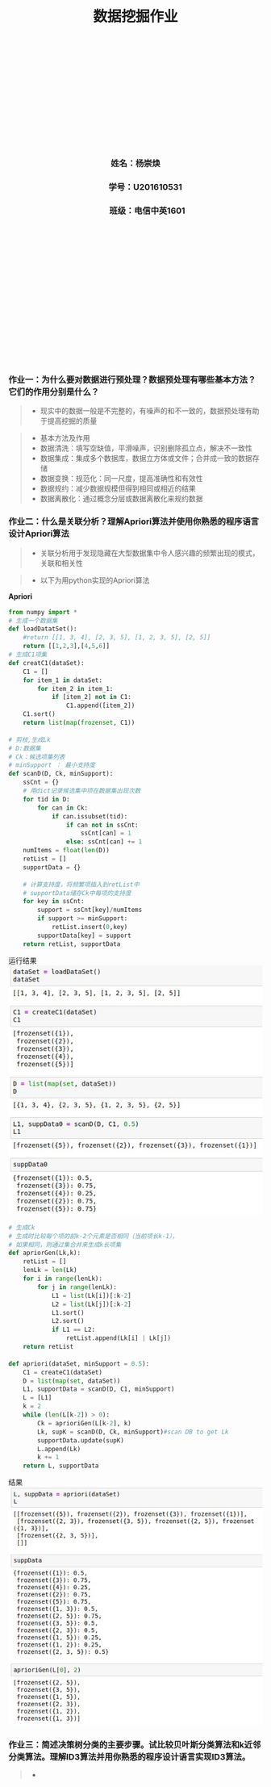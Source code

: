 # <center>数据挖掘作业

  <br/><br/><br/><br/>

  <br/><br/><br/><br/>
  <br/><br/><br/><br/>
### <center> 姓名：杨崇焕
### <center> &nbsp;&nbsp;&nbsp;&nbsp;&nbsp;&nbsp;&nbsp;&nbsp;&nbsp;&nbsp;学号：U201610531
### <center> &nbsp;&nbsp;&nbsp;&nbsp;&nbsp;&nbsp;&nbsp;&nbsp;&nbsp;&nbsp;&nbsp;&nbsp;班级：电信中英1601



  <br/><br/><br/><br/>
    <br/><br/><br/><br/>
      <br/><br/><br/><br/>
        <br/><br/><br/><br/>
<div STYLE="page-break-after: always;"></div>

### 作业一：为什么要对数据进行预处理？数据预处理有哪些基本方法？它们的作用分别是什么？

> - 现实中的数据一般是不完整的，有噪声的和不一致的，数据预处理有助于提高挖掘的质量

> - 基本方法及作用
> - 数据清洗：填写空缺值，平滑噪声，识别删除孤立点，解决不一致性
> - 数据集成：集成多个数据库，数据立方体或文件；合并成一致的数据存储
> - 数据变换：规范化：同一尺度，提高准确性和有效性
> - 数据规约：减少数据规模但得到相同或相近的结果
> - 数据离散化：通过概念分层或数据离散化来规约数据

### 作业二：什么是关联分析？理解Apriori算法并使用你熟悉的程序语言设计Apriori算法

> - 关联分析用于发现隐藏在大型数据集中令人感兴趣的频繁出现的模式，关联和相关性

> -  以下为用python实现的Apriori算法

**Apriori**
```python
from numpy import *
# 生成一个数据集
def loadDatatSet():
    #return [[1, 3, 4], [2, 3, 5], [1, 2, 3, 5], [2, 5]]
    return [[1,2,3],[4,5,6]]
# 生成C1项集
def creatC1(dataSet):
    C1 = []
    for item_1 in dataSet:
        for item_2 in item_1:
            if [item_2] not in C1:
                C1.append([item_2])
    C1.sort()
    return list(map(frozenset, C1))

# 剪枝,生成Lk
# D:数据集 
# Ck：候选项集列表
# minSupport ： 最小支持度
def scanD(D, Ck, minSupport):
    ssCnt = {}
    # 用dict记录候选集中项在数据集出现次数
    for tid in D:
        for can in Ck:
            if can.issubset(tid):
                if can not in ssCnt:
                    ssCnt[can] = 1
                else: ssCnt[can] += 1
    numItems = float(len(D))
    retList = []
    supportData = {}

    # 计算支持度，将频繁项插入到retList中
    # supportData储存Ck中每项的支持度
    for key in ssCnt:
        support = ssCnt[key]/numItems
        if support >= minSupport:
            retList.insert(0,key)
        supportData[key] = support
    return retList, supportData
```
运行结果
![](Ap1.jpg)
```python
# 生成Ck
# 生成时比较每个项的前k-2个元素是否相同（当前项长k-1），
# 如果相同，则通过集合并来生成k长项集
def apriorGen(Lk,k):
    retList = []
    lenLk = len(Lk)
    for i in range(lenLk):
        for j in range(lenLk):
            L1 = list(Lk[i])[:k-2]
            L2 = list(Lk[j])[:k-2]
            L1.sort()
            L2.sort()
            if L1 == L2:
                retList.append(Lk[i] | Lk[j])
    return retList

def apriori(dataSet, minSupport = 0.5):
    C1 = createC1(dataSet)
    D = list(map(set, dataSet))
    L1, supportData = scanD(D, C1, minSupport)
    L = [L1]
    k = 2
    while (len(L[k-2]) > 0):
        Ck = aprioriGen(L[k-2], k)
        Lk, supK = scanD(D, Ck, minSupport)#scan DB to get Lk
        supportData.update(supK)
        L.append(Lk)
        k += 1
    return L, supportData
```
结果
![](ap_JIEGUO.jpg)

### 作业三：简述决策树分类的主要步骤。试比较贝叶斯分类算法和k近邻分类算法。理解ID3算法并用你熟悉的程序设计语言实现ID3算法。

> - 